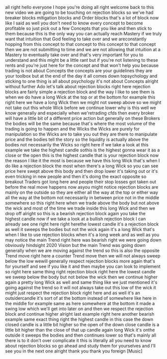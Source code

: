 all right hello everyone I hope you're doing all right welcome back to this new video we are going to be touching on rejection blocks so we've had breaker blocks mitigation blocks and Order blocks that's a lot of block now like I said as well you don't need to know every concept to become profitable so just pick out a few Concepts that you like and then stick to them because this is the only way you can actually reach Mastery if we truly want that intuition that God feeling to take over and we areconstantly hopping from this concept to that concept to this concept to that concept then we are not submitting to time and we are not allowing that intuition at a Mastery to eventually take over and that's very important for you to understand and this might be a little rant but if you're not listening to these rents and you're just here for the concept and that won't help you because trading is not about Concepts the concepts are your guidelines they are your toolbox but at the end of the day it all comes down topsychology and sticking to one thing is all about psychology it's not about Concepts alright without further Ado let's talk about rejection blocks right here rejection blocks are fairly simple a rejection block and the way I like to see them is when we do have a long Wick at the top or at the bottom for example this right here we have a long Wick then we might not sweep above so we might not take out this whole Wick before we continue lower why is this well we know generally and especially when we'retrading cfds then every broker will have a little bit of a different price action but generally on these Brokers the bodies will be the same because that's where the most volume of the trading is going to happen and the Wicks the Wicks are purely for manipulation so the Wicks are to take you out they are there to manipulate price and the bodies tell the story so the liquidity is actually above the bodies not necessarily the Wicks so right here if we take a look at this example we take the highest candle sothis is the highest gonna wear it as a close or the open this is the highest candle that is your rejection block now the reason I like it the most is because we have this long Wick that's when I do like a rejection block the most when there's a long Wick so you can see price here swept above this body and then drop lower it's taking out or it's even tricking in new people and then it's doing the exact opposite so breakout Traders got long here and people their stop losses got taken out before the real move happens now asyou might notice rejection blocks are mainly on the outside so they are either all the way at the top or either way all the way at the bottom not necessarily in between price not in the middle somewhere so this right here when we trade above the body but not above the wick and most of the time we trade inside this long Wick and then we drop off alright so this is a bearish rejection block again you take the highest candle now if we take a look at a bullish rejection block I can already see one right here right herethe lowest candle it's a rejection block as well it sweeps the bodies but not the wick again it's a long Wick that's when I like to use rejection blocks when it's a long week and as well as you may notice the main Trend right here was bearish right we were going down obviously hindsight 2020 Vision but the main Trend was going down generally when we are moving against the trend so this is also the opposite Trend move right here a counter Trend move then we will not always sweep below the low wewill generally respect rejection blocks more again that's for yourself and see if you like it and then maybe you can look to implement so right here same thing right rejection block right here the lowest candle we sweep below the body but not below the wick then we continue higher again a pretty long Wick as well and same thing like we just mentioned it's going against the trend so it will not always take out this low of the wick it might just respect the rejection block right here and as well it's an outsidercandle it's sort of at the bottom instead of somewhere like here in the middle for example same as here somewhere at the bottom it made a swing low which we'll get into later on and then we respect the rejection block and continue higher alright last example right here another bearish example same exact thing right the highest candle in this case the down closed candle is a little bit higher so the open of the down close candle is a little bit higher than the close of that up candle again long Wick it's onthe outside it sweeps the bodies and then continues lower so that's mainly all there is to it don't over complicate it this is literally all you need to know about rejection blocks so go ahead and study them for yourselves and I'll see you in the next one alright thank you thank you foreign [Music]